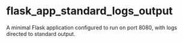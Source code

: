 # flask_app_standard_logs_output
 A minimal Flask application configured to run on port 8080, with logs directed to standard output.
